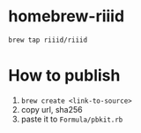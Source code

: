 # homebrew-riiid

```sh
brew tap riiid/riiid
```

# How to publish

1. `brew create <link-to-source>`
2. copy url, sha256
3. paste it to `Formula/pbkit.rb`
